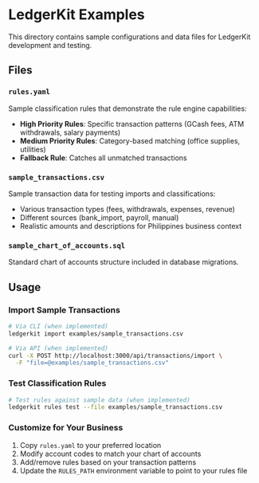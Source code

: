 # LedgerKit Examples

This directory contains sample configurations and data files for LedgerKit development and testing.

## Files

### `rules.yaml`
Sample classification rules that demonstrate the rule engine capabilities:
- **High Priority Rules**: Specific transaction patterns (GCash fees, ATM withdrawals, salary payments)
- **Medium Priority Rules**: Category-based matching (office supplies, utilities)
- **Fallback Rule**: Catches all unmatched transactions

### `sample_transactions.csv`
Sample transaction data for testing imports and classifications:
- Various transaction types (fees, withdrawals, expenses, revenue)
- Different sources (bank_import, payroll, manual)
- Realistic amounts and descriptions for Philippines business context

### `sample_chart_of_accounts.sql`
Standard chart of accounts structure included in database migrations.

## Usage

### Import Sample Transactions
```bash
# Via CLI (when implemented)
ledgerkit import examples/sample_transactions.csv

# Via API (when implemented)
curl -X POST http://localhost:3000/api/transactions/import \
  -F "file=@examples/sample_transactions.csv"
```

### Test Classification Rules
```bash
# Test rules against sample data (when implemented)
ledgerkit rules test --file examples/sample_transactions.csv
```

### Customize for Your Business
1. Copy `rules.yaml` to your preferred location
2. Modify account codes to match your chart of accounts  
3. Add/remove rules based on your transaction patterns
4. Update the `RULES_PATH` environment variable to point to your rules file